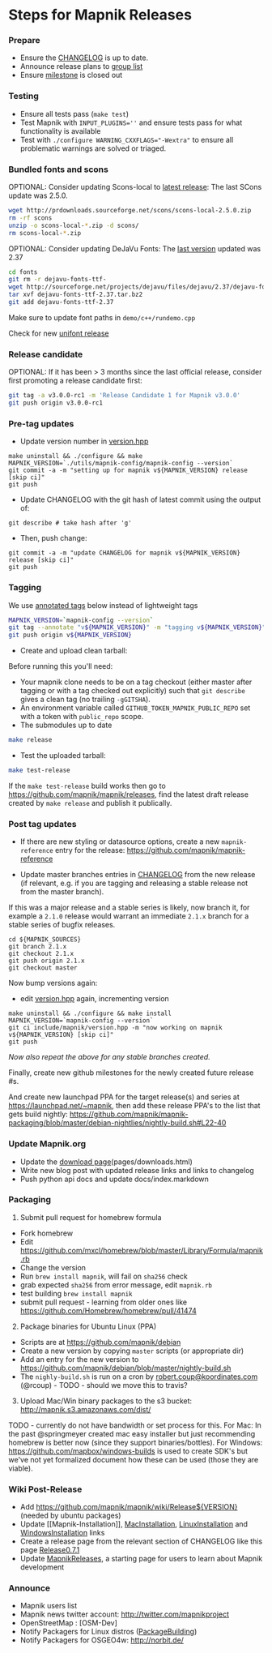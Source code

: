 # Steps for Mapnik Releases
    
### Prepare
    
- Ensure the [CHANGELOG](https://github.com/mapnik/mapnik/blob/master/CHANGELOG.md) is up to date.
- Announce release plans to [group list](http://groups.google.com/group/mapnik)
- Ensure [milestone](https://github.com/mapnik/mapnik/milestones) is closed out

### Testing

- Ensure all tests pass (`make test`)
- Test Mapnik with `INPUT_PLUGINS=''` and ensure tests pass for what functionality is available
- Test with `./configure WARNING_CXXFLAGS="-Wextra"` to ensure all problematic warnings are solved or triaged.

### Bundled fonts and scons

OPTIONAL: Consider updating Scons-local to [latest release](http://www.scons.org/download.php): The last SCons update was 2.5.0.
    
```sh
wget http://prdownloads.sourceforge.net/scons/scons-local-2.5.0.zip
rm -rf scons
unzip -o scons-local-*.zip -d scons/
rm scons-local-*.zip
```

OPTIONAL: Consider updating DeJaVu Fonts: The [last version](http://dejavu-fonts.org/wiki/Download) updated was 2.37

```sh
cd fonts
git rm -r dejavu-fonts-ttf-
wget http://sourceforge.net/projects/dejavu/files/dejavu/2.37/dejavu-fonts-ttf-2.37.tar.bz2
tar xvf dejavu-fonts-ttf-2.37.tar.bz2
git add dejavu-fonts-ttf-2.37
```
Make sure to update font paths in `demo/c++/rundemo.cpp` 

Check for new [unifont release](http://unifoundry.com/unifont.html)

### Release candidate

OPTIONAL: If it has been > 3 months since the last official release, consider first promoting a release candidate first:

```sh
git tag -a v3.0.0-rc1 -m 'Release Candidate 1 for Mapnik v3.0.0'
git push origin v3.0.0-rc1
```

### Pre-tag updates

  * Update version number in [version.hpp](https://github.com/mapnik/mapnik/blob/master/include/mapnik/version.hpp)

```
make uninstall && ./configure && make
MAPNIK_VERSION=`./utils/mapnik-config/mapnik-config --version`
git commit -a -m "setting up for mapnik v${MAPNIK_VERSION} release [skip ci]" 
git push
```

  * Update CHANGELOG with the git hash of latest commit using the output of:

```
git describe # take hash after 'g'
```

  * Then, push change:

```
git commit -a -m "update CHANGELOG for mapnik v${MAPNIK_VERSION} release [skip ci]"
git push
```

### Tagging

We use [annotated tags](http://stackoverflow.com/questions/4971746/why-should-i-care-about-lightweight-vs-annotated-tags/4971817#4971817) below instead of lightweight tags

```sh
MAPNIK_VERSION=`mapnik-config --version`
git tag --annotate "v${MAPNIK_VERSION}" -m "tagging v${MAPNIK_VERSION}"
git push origin v${MAPNIK_VERSION}
```

* Create and upload clean tarball:

Before running this you'll need:

 - Your mapnik clone needs to be on a tag checkout (either master after tagging or with a tag checked out explicitly) such that `git describe` gives a clean tag (no trailing `-gGITSHA`).
 - An environment variable called `GITHUB_TOKEN_MAPNIK_PUBLIC_REPO` set with a token with `public_repo` scope.
 - The submodules up to date

```sh
make release
```

* Test the uploaded tarball:

```sh
make test-release
```

If the `make test-release` build works then go to https://github.com/mapnik/mapnik/releases, find the latest draft release created by `make release` and publish it publically.

### Post tag updates

* If there are new styling or datasource options, create a new `mapnik-reference` entry for the release: https://github.com/mapnik/mapnik-reference

* Update master branches entries in [CHANGELOG](https://github.com/mapnik/mapnik/blob/master/CHANGELOG.md) from the new release (if relevant, e.g. if you are tagging and releasing a stable release not from the master branch).

If this was a major release and a stable series is likely, now branch it, for example a `2.1.0` release would warrant an immediate `2.1.x` branch for a stable series of bugfix releases.

```
cd ${MAPNIK_SOURCES}
git branch 2.1.x
git checkout 2.1.x
git push origin 2.1.x
git checkout master
```

Now bump versions again:

   * edit [version.hpp](https://github.com/mapnik/mapnik/blob/master/include/mapnik/version.hpp) again, incrementing version

```
make uninstall && ./configure && make install
MAPNIK_VERSION=`mapnik-config --version`
git ci include/mapnik/version.hpp -m "now working on mapnik v${MAPNIK_VERSION} [skip ci]"
git push
```

_Now also repeat the above for any stable branches created._

Finally, create new github milestones for the newly created future release #s.

And create new launchpad PPA for the target release(s) and series at https://launchpad.net/~mapnik, then add these release PPA's to the list that gets build nightly: https://github.com/mapnik/mapnik-packaging/blob/master/debian-nightlies/nightly-build.sh#L22-40

### Update Mapnik.org

* Update the [download page](http://mapnik.org/download/)(pages/downloads.html)
* Write new blog post with updated release links and links to changelog
* Push python api docs and update docs/index.markdown
    
### Packaging

1) Submit pull request for homebrew formula

 - Fork homebrew
 - Edit https://github.com/mxcl/homebrew/blob/master/Library/Formula/mapnik.rb
 - Change the version
 - Run `brew install mapnik`, will fail on `sha256` check
 - grab expected `sha256` from error message, edit `mapnik.rb`
 - test building `brew install mapnik`
 - submit pull request - learning from older ones like https://github.com/Homebrew/homebrew/pull/41474
   
2) Package binaries for Ubuntu Linux (PPA)

 - Scripts are at https://github.com/mapnik/debian
 - Create a new version by copying `master` scripts (or appropriate dir)
 - Add an entry for the new version to https://github.com/mapnik/debian/blob/master/nightly-build.sh
 - The `nighly-build.sh` is run on a cron by robert.coup@koordinates.com (@rcoup) - TODO - should we move this to travis?

3) Upload Mac/Win binary packages to the s3 bucket: <http://mapnik.s3.amazonaws.com/dist/>

TODO - currently do not have bandwidth or set process for this. For Mac: In the past @springmeyer created mac easy installer but just recommending homebrew is better now (since they support binaries/bottles). For Windows: https://github.com/mapbox/windows-builds is used to create SDK's but we've not yet formalized document how these can be used (those they are viable).

### Wiki Post-Release

* Add https://github.com/mapnik/mapnik/wiki/Release${VERSION} (needed by ubuntu packages)
* Update [[Mapnik-Installation]], [MacInstallation](MacInstallation), [LinuxInstallation](https://github.com/mapnik/mapnik/wiki/LinuxInstallation) and [WindowsInstallation](WindowsInstallation) links
* Create a release page from the relevant section of CHANGELOG like this page [Release0.7.1](Release0.7.1)
* Update [MapnikReleases](MapnikReleases), a starting page for users to learn about Mapnik development
    
### Announce
    
* Mapnik users list
* Mapnik news twitter account: http://twitter.com/mapnikproject
* OpenStreetMap : [OSM-Dev]
* Notify Packagers for Linux distros ([PackageBuilding](PackageBuilding))
* Notify Packagers for OSGEO4w: http://norbit.de/